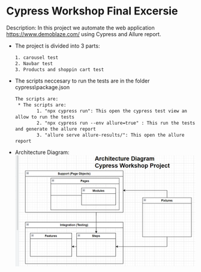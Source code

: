 
# Cypress Workshop Final Excersie

Description: In this project we automate the web application https://www.demoblaze.com/ using Cypress and Allure report.

* The project is divided into 3 parts:
      
      1. carousel test
      2. Navbar test
      3. Products and shoppin cart test

* The scripts neccesary to run the tests are in the folder cypress\package.json
    
      The scripts are: 
       * The scripts are: 
              1. "npx cypress run": This open the cypress test view an allow to run the tests 
              2. "npx cypress run --env allure=true" : This run the tests and generate the allure report 
              3. "allure serve allure-results/": This open the allure report

* Architecture Diagram:
![Alt text](architecture_diagram/Architecture%20Diagram.png)